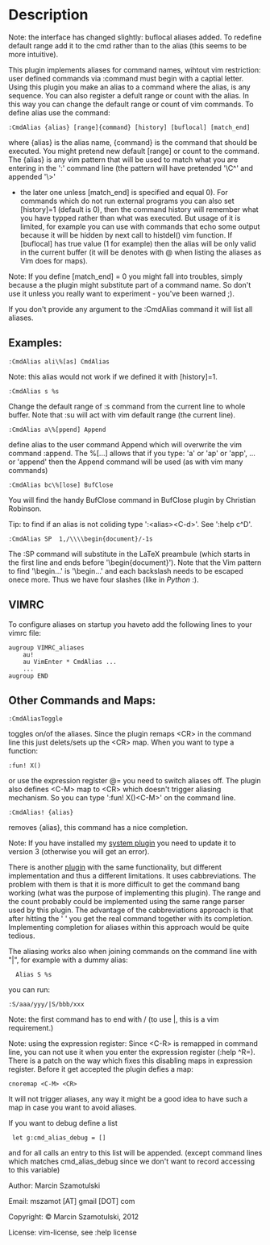 Description
===========

Note: the interface has changed slightly: buflocal aliases added. To redefine
default range add it to the cmd rather than to the alias (this seems to be
more intuitive).


This plugin implements aliases for command names, wihtout vim restriction:
user defined commands via :command must begin with a captial letter. Using
this plugin you make an alias to a command where the alias, is any sequence.
You can also register a defult range or count with the alias. In this way
you can change the default range or count of vim commands.
To define alias use the command: 
```viml
:CmdAlias {alias} [range]{command} [history] [buflocal] [match_end] 
```
where {alias} is the alias name, {command} is the command that should be
executed. You might pretend new default [range] or count to the command. The
{alias} is any vim pattern that will be used to match what you are entering in
the ':' command line (the pattern will have pretended '\C^' and appended '\\>'
- the later one unless [match_end] is specified and equal 0). For commands
which do not run external programs you can also set [history]=1 (default is
0), then the command history will remember what you have typped rather than
what was executed. But usage of it is limited, for example you can use with
commands that echo some output because it will be hidden by next call to
histdel() vim function. If [buflocal] has true value (1 for example) then the
alias will be only valid in the current buffer (it will be denotes with @ when
listing the aliases as Vim does for maps).


Note: If you define [match_end] = 0 you might fall into troubles, simply
because a the plugin might substitute part of a command name. So don't use
it unless you really want to experiment - you've been warned ;).


If you don't provide any argument to the :CmdAlias command it will list all
aliases.

Examples: 
---------
```viml
:CmdAlias ali\%[as] CmdAlias
```
Note: this alias would not work if we defined it with [history]=1.
```viml
:CmdAlias s %s
```
Change the default range of :s command from the current line to whole
buffer. Note that :su will act with vim default range (the current line).
```viml
:CmdAlias a\%[ppend] Append 
```
define alias to the user command Append which will overwrite the vim command
:append. The  \%[...] allows that if you type: 'a' or 'ap' or 'app', ...
or 'append' then the Append command will be used (as with vim many commands)
```viml
:CmdAlias bc\%[lose] BufClose
``` 
You will find the handy BufClose command in BufClose plugin by Christian
Robinson.

Tip: to find if an alias is not coliding type ':\<alias\>\<C-d\>'.
See ':help c^D'.

```viml
:CmdAlias SP  1,/\\\\begin{document}/-1s
```
The :SP command will substitute in the LaTeX preambule (which starts in the
first line and ends before '\begin{document}'). Note that the Vim pattern to
find '\begin...' is '\\begin...' and each backslash needs to be escaped onece
more. Thus we have four slashes (like in *Python* :).


VIMRC
-----

To configure aliases on startup you haveto add the following lines to your
vimrc file:
```viml
augroup VIMRC_aliases
    au!
    au VimEnter * CmdAlias ...
    ...
augroup END
```

Other Commands and Maps:
------------------------

```viml
:CmdAliasToggle 
```
toggles on/of the aliases. Since the plugin remaps \<CR\> in the command line
this just delets/sets up the \<CR\> map.  When you want to type a function:
```viml
:fun! X()
```
or use the expression register @= you need to switch aliases
off. The plugin also defines \<C-M\> map to \<CR\> which doesn't trigger
aliasing mechanism. So you can type ':fun! X()\<C-M\>' on the command line.
```viml
:CmdAlias! {alias} 
```
removes {alias}, this command has a nice completion.

Note: If you have installed my [system plugin](http://www.vim.org/scripts/script.php?script_id=4224)
you need to update it to version 3 (otherwise you will get an error).

There is another [plugin](http://www.vim.org/scripts/script.php?script_id=746)
with the same functionality, but different implementation and thus a different
limitations.  It uses cabbreviations.  The problem with them is that it is
more difficult to get the command bang working (what was the purpose of
implementing this plugin). The range and the count probably could be
implemented using the same range parser used by this plugin. The advantage of
the cabbreviations approach is that after hitting the ' ' you get the real
command together with its completion.  Implementing completion for aliases
within this approach would be quite tedious.

The aliasing works also when joining commands on the command line with "|",
for example with a dummy alias:
```viml
  Alias S %s
```  
you can run:
```viml
:S/aaa/yyy/|S/bbb/xxx
```
Note: the first command has to end with / (to use |, this is a vim
requirement.)

Note: using the expression register:
Since \<C-R\> is remapped in command line, you can not use it when you enter
the expression register (:help ^R=). There is a patch on the way which fixes
this disabling maps in expression register. Before it get accepted the
plugin defies a map:
```viml
cnoremap <C-M> <CR>
```
It will not trigger aliases, any way it might be a good idea to have such
a map in case you want to avoid aliases.

If you want to debug define a list
```viml
 let g:cmd_alias_debug = []
``` 
and for all calls an entry to this list will be appended.
(except command lines which matches cmd_alias_debug since we don't want to
record accessing to this variable)

Author: Marcin Szamotulski

Email: mszamot [AT] gmail [DOT] com

Copyright: © Marcin Szamotulski, 2012

License: vim-license, see :help license

